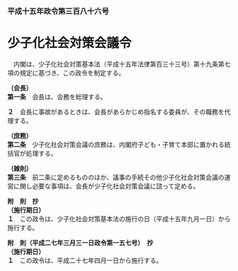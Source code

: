 ### 平成十五年政令第三百八十六号  
# 少子化社会対策会議令  
　内閣は、少子化社会対策基本法（平成十五年法律第百三十三号）第十九条第七項の規定に基づき、この政令を制定する。  
  
**（会長）**  
**第一条**　会長は、会務を総理する。  
  
**２**　会長に事故があるときは、会長があらかじめ指名する委員が、その職務を代理する。  
  
**（庶務）**  
**第二条**　少子化社会対策会議の庶務は、内閣府子ども・子育て本部に置かれる統括官が処理する。  
  
**（雑則）**  
**第三条**　前二条に定めるもののほか、議事の手続その他少子化社会対策会議の運営に関し必要な事項は、会長が少子化社会対策会議に諮って定める。  
  
**附　則　抄**  
**（施行期日）**  
**１**　この政令は、少子化社会対策基本法の施行の日（平成十五年九月一日）から施行する。  
  
**附　則（平成二七年三月三一日政令第一五七号）　抄**  
**（施行期日）**  
**１**　この政令は、平成二十七年四月一日から施行する。  
  
